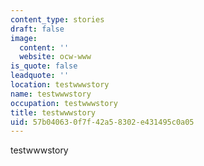 ```yaml
---
content_type: stories
draft: false
image:
  content: ''
  website: ocw-www
is_quote: false
leadquote: ''
location: testwwwstory
name: testwwwstory
occupation: testwwwstory
title: testwwwstory
uid: 57b04063-0f7f-42a5-8302-e431495c0a05
---
```

testwwwstory